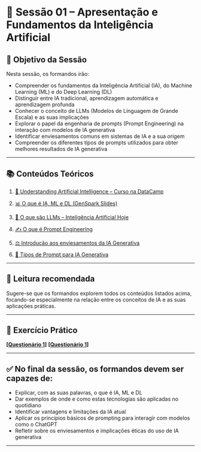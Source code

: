# 📘 Sessão 01 – Apresentação e Fundamentos da Inteligência Artificial

## 🎯 Objetivo da Sessão

Nesta sessão, os formandos irão:

- Compreender os fundamentos da Inteligência Artificial (IA), do Machine Learning (ML) e do Deep Learning (DL)
- Distinguir entre IA tradicional, aprendizagem automática e aprendizagem profunda
- Conhecer o conceito de LLMs (Modelos de Linguagem de Grande Escala) e as suas implicações
- Explorar o papel da engenharia de prompts (Prompt Engineering) na interação com modelos de IA generativa
- Identificar enviesamentos comuns em sistemas de IA e a sua origem
- Compreender os diferentes tipos de prompts utilizados para obter melhores resultados de IA generativa

---

## 📚 Conteúdos Teóricos

1. [📘 Understanding Artificial Intelligence – Curso na DataCamp](https://app.datacamp.com/learn/courses/understanding-artificial-intelligence)

2. [📊 O que é IA, ML e DL (GenSpark Slides)](https://www.genspark.ai/slides?project_id=ca77b70e-b768-4923-88c3-f52256f3c63e)

3. [🧠 O que são LLMs – Inteligência Artificial Hoje](https://inteligenciaartificialhoje.pt/o-que-sao-os-llms/)

4. [✍️ O que é Prompt Engineering](https://inteligenciaartificialhoje.pt/o-que-e-o-prompt-engineering/)

5. [⚖️ Introdução aos enviesamentos da IA Generativa](https://inteligenciaartificialhoje.pt/introducao-aos-enviesamentos-em-ia-generativa/)

6. [🧾 Tipos de Prompt para IA Generativa](https://inteligenciaartificialhoje.pt/os-tipos-de-prompt-para-a-ia-generativa/)

---

## 📖 Leitura recomendada

Sugere-se que os formandos explorem todos os conteúdos listados acima, focando-se especialmente na relação entre os conceitos de IA e as suas aplicações práticas.

---

## 📝 Exercício Prático

**[[Questionário 1](https://g.co/gemini/share/27a409279756)]**
**[[Questionário 1](https://g.co/gemini/share/27a409279756)]**

---

## ✅ No final da sessão, os formandos devem ser capazes de:

- Explicar, com as suas palavras, o que é IA, ML e DL
- Dar exemplos de onde e como estas tecnologias são aplicadas no quotidiano
- Identificar vantagens e limitações da IA atual
- Aplicar os princípios básicos de prompting para interagir com modelos como o ChatGPT
- Refletir sobre os enviesamentos e implicações éticas do uso de IA generativa

---

